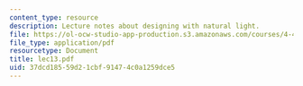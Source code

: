 ```yaml
---
content_type: resource
description: Lecture notes about designing with natural light.
file: https://ol-ocw-studio-app-production.s3.amazonaws.com/courses/4-401-introduction-to-building-technology-spring-2006/37dcd18559d21cbf91474c0a1259dce5_lec13.pdf
file_type: application/pdf
resourcetype: Document
title: lec13.pdf
uid: 37dcd185-59d2-1cbf-9147-4c0a1259dce5
---
```

